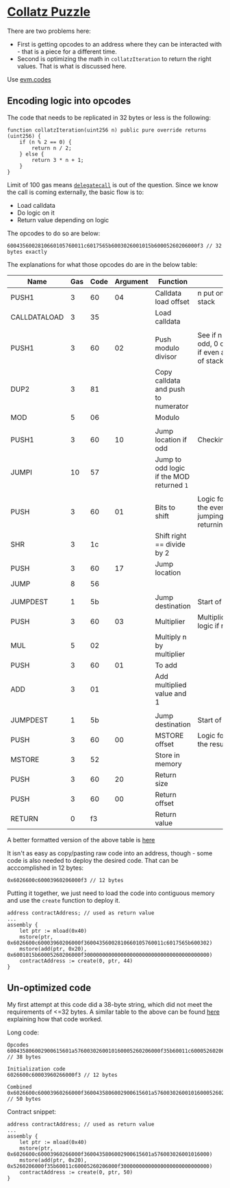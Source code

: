 # [Collatz Puzzle](https://quillctf.super.site/challenges/quillctf-challenges/collatz-puzzle)

There are two problems here:
- First is getting opcodes to an address where they can be interacted with - that is a piece for a different time.
- Second is optimizing the math in `collatzIteration` to return the right values. That is what is discussed here.

Use [evm.codes](https://www.evm.codes/)

## Encoding logic into opcodes
The code that needs to be replicated in 32 bytes or less is the following:

```
function collatzIteration(uint256 n) public pure override returns (uint256) {
    if (n % 2 == 0) {
        return n / 2;
    } else {
        return 3 * n + 1;
    }
}
```

Limit of 100 gas means [`delegatecall`](https://www.evm.codes/#f4?fork=merge) is out of the question.
Since we know the call is coming externally, the basic flow is to:
* Load calldata
* Do logic on it
* Return value depending on logic

The opcodes to do so are below:

```
6004356002810660105760011c6017565b6003026001015b60005260206000f3 // 32 bytes exactly
```

The explanations for what those opcodes do are in the below table:


|Name        |Gas|Code|Argument|Function                                 |Effect                                                                          |
|------------|---|----|--------|-----------------------------------------|--------------------------------------------------------------------------------|
|PUSH1       |3  |60  |04      |Calldata load offset                     |n put on top of the stack                                                       |
|CALLDATALOAD|3  |35  |        |Load calldata                            |                                                                                |
|            |   |    |        |                                         |                                                                                |
|PUSH1       |3  |60  |02      |Push modulo divisor                      |See if n is even or odd, 0 on top of stack if even and 1 on top of stack if odd |
|DUP2        |3  |81  |        |Copy calldata and push to numerator      |                                                                                |
|MOD         |5  |06  |        |Modulo                                   |                                                                                |
|            |   |    |        |                                         |                                                                                |
|PUSH1       |3  |60  |10      |Jump location if odd                     |Checking for jumps                                                              |
|JUMPI       |10 |57  |        |Jump to odd logic if the MOD returned `1`|                                                                                |
|            |   |    |        |                                         |                                                                                |
|PUSH        |3  |60  |01      |Bits to shift                            |Logic for completing the even case and jumping to logic for returning the result|
|SHR         |3  |1c  |        |Shift right == divide by 2               |                                                                                |
|PUSH        |3  |60  |17      |Jump location                            |                                                                                |
|JUMP        |8  |56  |        |                                         |                                                                                |
|            |   |    |        |                                         |                                                                                |
|JUMPDEST    |1  |5b  |        |Jump destination                         |Start of division logic                                                         |
|PUSH        |3  |60  |03      |Multiplier                               |Multiplication/addition logic if n is odd                                       |
|MUL         |5  |02  |        |Multiply n by multiplier                 |                                                                                |
|PUSH        |3  |60  |01      |To add                                   |                                                                                |
|ADD         |3  |01  |        |Add multiplied value and 1               |                                                                                |
|            |   |    |        |                                         |                                                                                |
|JUMPDEST    |1  |5b  |        |Jump destination                         |Start of return logic                                                           |
|PUSH        |3  |60  |00      |MSTORE offset                            |Logic for returning the result                                                  |
|MSTORE      |3  |52  |        |Store in memory                          |                                                                                |
|PUSH        |3  |60  |20      |Return size                              |                                                                                |
|PUSH        |3  |60  |00      |Return offset                            |                                                                                |
|RETURN      |0  |f3  |        |Return value                             |                                                                                |

A better formatted version of the above table is [here](https://docs.google.com/spreadsheets/d/1wZfKqSQhd4MhuV87g5jiMxf6KNCnYNlSNCbnX1ssr-A/edit?usp=sharing)

It isn't as easy as copy/pasting raw code into an address, though - some code is also needed to deploy the desired code. That can be acccomplished in 12 bytes:

```
0x6026600c60003960206000f3 // 12 bytes
```

Putting it together, we just need to load the code into contiguous memory and use the `create` function to deploy it.

```
address contractAddress; // used as return value
...
assembly {
    let ptr := mload(0x40)
    mstore(ptr, 0x6026600c60003960206000f36004356002810660105760011c6017565b600302)
    mstore(add(ptr, 0x20), 0x6001015b60005260206000f30000000000000000000000000000000000000000)
    contractAddress := create(0, ptr, 44)
}
```

## Un-optimized code
My first attempt at this code did a 38-byte string, which did not meet the requirements of <=32 bytes. A similar table to the above can be found [here](https://docs.google.com/spreadsheets/d/1wZfKqSQhd4MhuV87g5jiMxf6KNCnYNlSNCbnX1ssr-A/edit#gid=0) explaining how that code worked.

Long code:
```
Opcodes
600435806002900615601a5760030260010160005260206000f35b60011c60005260206000f3 // 38 bytes

Initialization code
6026600c60003960266000f3 // 12 bytes

Combined
0x6026600c60003960266000f3600435806002900615601a5760030260010160005260206000f35b60011c60005260206000f3 // 50 bytes
```

Contract snippet:
```
address contractAddress; // used as return value
...
assembly {
    let ptr := mload(0x40)
    mstore(ptr, 0x6026600c60003960266000f3600435806002900615601a576003026001016000)
    mstore(add(ptr, 0x20), 0x5260206000f35b60011c60005260206000f30000000000000000000000000000)
    contractAddress := create(0, ptr, 50)
}
```